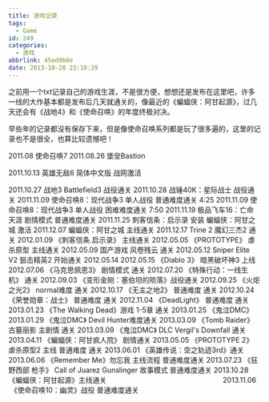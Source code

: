 ```yaml
---
title: 游戏记录
tags:
  - Game
id: 249
categories:
  - 游戏
abbrlink: 45ed9b8e
date: 2013-10-28 22:10:29
---
```


之前用一个txt记录自己的游戏生涯，不是很方便，想想还是发布在这里吧，许多一线的大作基本都是发布后几天就通关的，像最近的《蝙蝠侠：阿甘起源》，过几天还会有《战地4》和《使命召唤》的年度终极对决。

早些年的记录都没有保存下来，但是像使命召唤系列都是玩了很多遍的，这里的记录也不是很全，也算比较遗憾吧！<!--more-->

2011.08 使命召唤7
2011.08.26 堡垒Bastion

2011.10.13 英雄无敌6 简体中文版 战网激活

2011.10.27 战地3 Battlefield3 战役通关
2011.10.28 战锤40K：星际战士 战役通关
2011.11.09 使命召唤8：现代战争3 单人战役 普通难度通关 4:25
2011.11.09 使命召唤8：现代战争3 单人战役 困难难度通关 7:50
2011.11.19 极品飞车16：亡命天涯 剧情模式 普通难度通关
2011.11.25 刺客信条：启示录 安装 蝙蝠侠：阿甘之城 激活
2011.12.07 蝙蝠侠：阿甘之城 主线通关
2011.12.17 Trine 2 魔幻三杰2 通关
2012.01.09 《刺客信条.启示录》 主线通关
2012.05.05 《PROTOTYPE》 虐杀原型 主线通关
2012.05.09 国产游戏 风卷残云 通关
2012.05.12 Sniper Elite V2 狙击精英2 开始通关
2012.05.14
2012.05.15 《Diablo 3》 暗黑破坏神3 上线
2012.07.06 《马克思佩恩3》 剧情模式 通关
2012.07.20 《特殊行动：一线生机》 通关
2012.09.03 《变形金刚：塞伯坦的陨落》战役通关
2012.09.25 《火炬之光2》 normal难度 通关
2012.10.17 《无主之地2》 普通难度 通关
2012.10.24 《荣誉勋章：战士》 普通难度 通关
2012.11.04 《DeadLight》 普通难度 通关
2013.01.23 《The Walking Dead》游戏 1-5章 通关
2013.01.25 《鬼泣DMC》
2013.01.29 《鬼泣DMC》 Devil Hunter难度通关
2013.03.09 《Tomb Raider》 古墓丽影 主剧情 通关
2013.03.09 《鬼泣DMC》 DLC Vergil's Downfall 通关
2013.04.11 《蝙蝠侠：阿甘疯人院》 剧情通关
2013.05.05 《PROTOTYPE 2》 虐杀原型2 主线 普通难度 通关
2013.06.01 《英雄传说：空之轨迹3rd》通关
2013.06.06 《Remember Me》勿忘我 主线流程 普通难度通关
2013.07.23 《狂野西部 枪手》 Call of Juarez Gunslinger 故事模式 普通难度通关
2013.10.28 《蝙蝠侠：阿甘起源》主线通关                                                           2013.11.06  《使命召唤10：幽灵》战役 普通难度通关